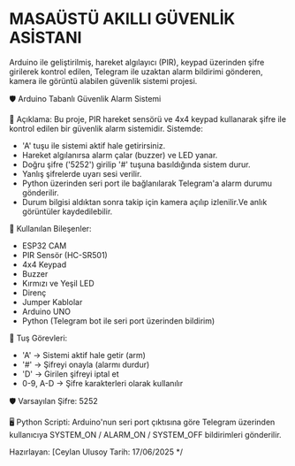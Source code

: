 # MASAÜSTÜ AKILLI GÜVENLİK ASİSTANI
Arduino ile geliştirilmiş, hareket algılayıcı (PIR), keypad üzerinden şifre girilerek kontrol edilen, Telegram ile uzaktan alarm bildirimi gönderen, kamera ile görüntü alabilen güvenlik sistemi projesi.

  
  🛡️ Arduino Tabanlı Güvenlik Alarm Sistemi
 

  📌 Açıklama:
  Bu proje, PIR hareket sensörü ve 4x4 keypad kullanarak şifre ile  kontrol edilen bir güvenlik alarm sistemidir. Sistemde:
  
  - 'A' tuşu ile sistemi aktif hale getirirsiniz.
  - Hareket algılanırsa alarm çalar (buzzer) ve LED yanar.
  - Doğru şifre ('5252') girilip '#' tuşuna basıldığında sistem durur.
  - Yanlış şifrelerde uyarı sesi verilir.
  - Python üzerinden seri port ile bağlanılarak Telegram'a alarm durumu gönderilir.
  - Durum bilgisi aldıktan sonra takip için kamera açılıp izlenilir.Ve anlık görüntüler kaydedilebilir.

  🧩 Kullanılan Bileşenler:
  - ESP32 CAM
  - PIR Sensör (HC-SR501)
  - 4x4 Keypad
  - Buzzer
  - Kırmızı ve Yeşil LED
  - Direnç
  - Jumper Kablolar
  - Arduino UNO
  - Python (Telegram bot ile seri port üzerinden bildirim)

  🔧 Tuş Görevleri:
  - 'A' → Sistemi aktif hale getir (arm)
  - '#' → Şifreyi onayla (alarmı durdur)
  - 'D' → Girilen şifreyi iptal et
  - 0-9, A-D → Şifre karakterleri olarak kullanılır

  🛡️ Varsayılan Şifre: 5252

  🖥️ Python Scripti:
  Arduino'nun seri port çıktısına göre Telegram üzerinden kullanıcıya SYSTEM_ON / ALARM_ON / SYSTEM_OFF bildirimleri gönderilir.

  Hazırlayan: [Ceylan Ulusoy
  Tarih: 17/06/2025
*/

